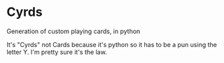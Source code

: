 # Cyrds
Generation of custom playing cards, in python

It's "Cyrds" not Cards because it's python so it has to be a pun using the letter Y. I'm pretty sure it's the law.
